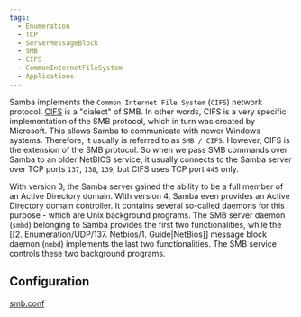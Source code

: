 ```yaml
---
tags:
  - Enumeration
  - TCP
  - ServerMessageBlock
  - SMB
  - CIFS
  - CommonInternetFileSystem
  - Applications
---
```


Samba implements the `Common Internet File System` (`CIFS`) network protocol. [CIFS](https://docs.microsoft.com/en-us/openspecs/windows_protocols/ms-cifs/934c2faa-54af-4526-ac74-6a24d126724e) is a "dialect" of SMB. In other words, CIFS is a very specific implementation of the SMB protocol, which in turn was created by Microsoft. This allows Samba to communicate with newer Windows systems. Therefore, it usually is referred to as `SMB / CIFS`. However, CIFS is the extension of the SMB protocol. So when we pass SMB commands over Samba to an older NetBIOS service, it usually connects to the Samba server over TCP ports `137`, `138`, `139`, but CIFS uses TCP port `445` only.

With version 3, the Samba server gained the ability to be a full member of an Active Directory domain. With version 4, Samba even provides an Active Directory domain controller. It contains several so-called daemons for this purpose - which are Unix background programs. The SMB server daemon (`smbd`) belonging to Samba provides the first two functionalities, while the [[2. Enumeration/UDP/137. Netbios/1. Guide|NetBios]] message block daemon (`nmbd`) implements the last two functionalities. The SMB service controls these two background programs.


## Configuration 

[smb.conf](https://www.samba.org/samba/docs/current/man-html/smb.conf.5.html)